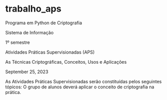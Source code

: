 # trabalho_aps
Programa em Python de Criptografia

Sistema de Informação

1º semestre

Atividades Práticas Supervisionadas (APS)

As Técnicas Criptográficas, Conceitos, Usos e Aplicações

September 25, 2023

As Atividades Práticas Supervisionadas serão constituídas pelos seguintes tópicos:
O grupo de alunos deverá aplicar o conceito de criptografia na prática. 
